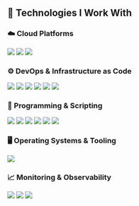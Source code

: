 ## 🧰 Technologies I Work With

### ☁️ Cloud Platforms
<p>
  <img src="https://img.shields.io/badge/AWS-%23FF9900.svg?style=for-the-badge&logo=amazon-aws&logoColor=white" />
  <img src="https://img.shields.io/badge/Azure-%230072C6.svg?style=for-the-badge&logo=microsoftazure&logoColor=white" />
  <img src="https://img.shields.io/badge/GCP-%234285F4.svg?style=for-the-badge&logo=google-cloud&logoColor=white" />
</p>

### ⚙️ DevOps & Infrastructure as Code
<p>
  <img src="https://img.shields.io/badge/Terraform-%235835CC.svg?style=for-the-badge&logo=terraform&logoColor=white" />
  <img src="https://img.shields.io/badge/Kubernetes-%23326ce5.svg?style=for-the-badge&logo=kubernetes&logoColor=white" />
  <img src="https://img.shields.io/badge/Helm-%23000?style=for-the-badge&logo=helm&logoColor=white" />
  <img src="https://img.shields.io/badge/Rancher-%230075A8.svg?style=for-the-badge&logo=rancher&logoColor=white" />
  <img src="https://img.shields.io/badge/Docker-%232496ED.svg?style=for-the-badge&logo=docker&logoColor=white" />
  <img src="https://img.shields.io/badge/GitHub%20Actions-%232C2E3E?style=for-the-badge&logo=githubactions&logoColor=white" />
</p>

### 🧪 Programming & Scripting
<p>
  <img src="https://img.shields.io/badge/Python-%233776AB.svg?style=for-the-badge&logo=python&logoColor=white" />
  <img src="https://img.shields.io/badge/Go-%2300ADD8.svg?style=for-the-badge&logo=go&logoColor=white" />
  <img src="https://img.shields.io/badge/Perl-%2339457E.svg?style=for-the-badge&logo=perl&logoColor=white" />
  <img src="https://img.shields.io/badge/PHP-%23777BB4.svg?style=for-the-badge&logo=php&logoColor=white" />
  <img src="https://img.shields.io/badge/Bash-%234EAA25.svg?style=for-the-badge&logo=gnu-bash&logoColor=white" />
  <img src="https://img.shields.io/badge/JavaScript-%23F7DF1E.svg?style=for-the-badge&logo=javascript&logoColor=black" />
</p>

### 🖥️ Operating Systems & Tooling
<p>
  <img src="https://img.shields.io/badge/Linux-%23FCC624.svg?style=for-the-badge&logo=linux&logoColor=black" />
</p>

### 📈 Monitoring & Observability
<p>
  <img src="https://img.shields.io/badge/Datadog-%234C33FF.svg?style=for-the-badge&logo=datadog&logoColor=white" />
  <img src="https://img.shields.io/badge/Prometheus-%23E6522C.svg?style=for-the-badge&logo=prometheus&logoColor=white" />
  <img src="https://img.shields.io/badge/Grafana-%23F46800.svg?style=for-the-badge&logo=grafana&logoColor=white" />
</p>
